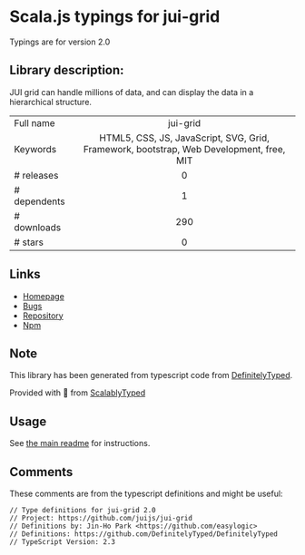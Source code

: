
# Scala.js typings for jui-grid

Typings are for version 2.0

## Library description:
JUI grid can handle millions of data, and can display the data in a hierarchical structure.

|                    |                 |
| ------------------ | :-------------: |
| Full name          | jui-grid |
| Keywords           | HTML5, CSS, JS, JavaScript, SVG, Grid, Framework, bootstrap, Web Development, free, MIT |
| # releases         | 0 |
| # dependents       | 1 |
| # downloads        | 290 |
| # stars            | 0 |

## Links
- [Homepage](https://github.com/juijs/jui-grid)
- [Bugs](https://github.com/juijs/jui-grid/issues)
- [Repository](https://github.com/juijs/jui-grid)
- [Npm](https://www.npmjs.com/package/jui-grid)
    


## Note
This library has been generated from typescript code from [DefinitelyTyped](https://definitelytyped.org).

Provided with :purple_heart: from [ScalablyTyped](https://github.com/oyvindberg/ScalablyTyped)

## Usage
See [the main readme](../../readme.md) for instructions.

## Comments

These comments are from the typescript definitions and might be useful:
```
// Type definitions for jui-grid 2.0
// Project: https://github.com/juijs/jui-grid
// Definitions by: Jin-Ho Park <https://github.com/easylogic>
// Definitions: https://github.com/DefinitelyTyped/DefinitelyTyped
// TypeScript Version: 2.3

```

